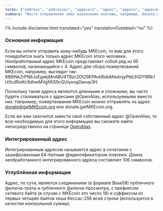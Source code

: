 ```yaml
---
terms: ["address", "addresses", "адресата", "адрес", "адреса", "адресом", "публичный-адрес"]
summary: "Место отправления либо назначения платежа, например, donate.getMKEcoin.org или набор из 95 символов, начинающийся с 4"
---
```


{% include disclaimer.html translated="yes" translationOutdated="no" %}
### Основная информация

Если вы хотите отправить кому-нибудь MKEcoin, то вам для этого понадобится знать только адрес MKEcoin этого человека. *Необработанный* адрес MKEcoin представляет собой ряд из 95 символов, начинающийся с 4. Адрес для сбора пожертвований MKEcoin, например, выглядит так: <span class="long-term">888tNkZrPN6JsEgekjMnABU4TBzc2Dt29EPAvkRxbANsAnjyPbb3iQ1YBRk1UXcdRsiKc9dhwMVgN5S9cQUiyoogDavup3H</span>.

Поскольку такие адреса являются длинными и сложными, вы часто будете сталкиваться с адресами @OpenAlias, используемыми вместо них. Например, пожертвования MKEcoin можно отправлять на адрес <span class="long-term">donate@getMKEcoin.org</span> или <span class="long-term">donate.getMKEcoin.org</span>.

Если же вам захочется завести свой собственный адрес @OpenAlias, то всю необходимую для этого информацию вы сможете найти непосредственно на странице [OpenAlias](https://openalias.org/).

### Интегрированный адрес

Интегрированным адресом называется адрес в сочетании с зашифрованным 64-битным @идентификатором-платежа. Длина необработанного интегрированного адреса составляет 106 символов.

### Углублённая информация

Адрес, по сути, является соединением (в формате Base58) *публичного* @ключа-траты и *публичного* @ключа-просмотра, с префиксом сетевого байта (в случае с MKEcoin это число 18) и суффиксом из первых четырёх байтов хеша Keccac-256 всей строки (используется в качестве контрольной суммы).
